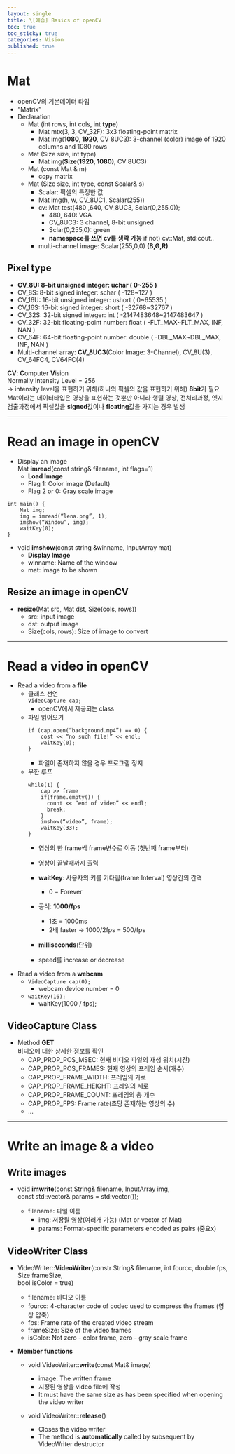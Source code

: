 ```yaml
---
layout: single
title: \[예습] Basics of openCV
toc: true
toc_sticky: true
categories: Vision
published: true
---
```


# Mat 
* openCV의 기본데이터 타입 
* “Matrix”
* Declaration
    * Mat (int rows, int cols, int **type**)
        * Mat mtx(3, 3, CV_32F): 3x3 floating-point matrix
        * Mat img(**1080, 1920**, CV 8UC3): 3-channel (color) image of 1920 columns and 1080 rows
    * Mat (Size size, int type)
        * Mat img(**Size(1920, 1080)**, CV 8UC3)
    * Mat (const Mat & m) 
    	* copy matrix
    * Mat (Size size, int type, const Scalar& s)
    	* Scalar: 픽셀의 특정한 값
        * Mat img(h, w, CV_8UC1, Scalar(255))  
        * cv::Mat test(480 ,640, CV_8UC3, Sclar(0,255,0));
        	* 480, 640: VGA
        	* CV_8UC3: 3 channel, 8-bit unsigned 	
        	* Sclar(0,255,0): green
        	* **namespace를 쓰면 cv를 생략 가능** if not) cv::Mat, std:cout..
        * multi-channel image: Scalar(255,0,0) **(B,G,R)**

## Pixel **type**
* **CV_8U: 8-bit unsigned integer: uchar ( 0~255 )**
* CV_8S: 8-bit signed integer: schar ( -128~127 )
* CV_16U: 16-bit unsigned integer: ushort ( 0~65535 )
* CV_16S: 16-bit signed integer: short ( -32768~32767 )
* CV_32S: 32-bit signed integer: int ( -2147483648~2147483647 )
* CV_32F: 32-bit floating-point number: float ( -FLT_MAX~FLT_MAX, INF, NAN )
* CV_64F: 64-bit floating-point number: double ( -DBL_MAX~DBL_MAX, INF, NAN )
* Multi-channel array: **CV_8UC3**(Color Image: 3-Channel), CV_8U(3), CV_64FC4, CV64FC(4)

**CV**: **C**omputer **V**ision<br/>
Normally Intensity Level = 256<br/>
-> intensity level을 표현하기 위해(하나의 픽셀의 값을 표현하기 위해) **8bit**가 필요<br/>
Mat이라는 데이터타입은 영상을 표현하는 것뿐만 아니라 행렬 영상, 전처리과정, 엣지검출과정에서 픽셀값을 **signed**값이나 **floating**값을 가지는 경우 발생

------------

# Read an image in openCV
* Display an image<br/>
  Mat **imread**(const string& filename, int flags=1)
    * **Load Image**
    * Flag 1: Color image (Default)
    * Flag 2 or 0: Gray scale image
    
```
int main() {
	Mat img;
	img = imread(“lena.png”, 1);
	imshow(“Window”, img);
	waitKey(0);
}
```

* void **imshow**(const string &winname, InputArray mat)
    * **Display Image**
    * winname: Name of the window
    * mat: image to be shown
    
## Resize an image in openCV
* **resize**(Mat src, Mat dst, Size(cols, rows))
    * src: input image
    * dst: output image
    * Size(cols, rows): Size of image to convert


------------

# Read a video in openCV

* Read a video from a **file**
    * 클래스 선언<br/>
      ```VideoCapture cap;```
        * openCV에서 제공되는 class
    * 파일 읽어오기<br/>
      ```
      if (cap.open(“background.mp4”) == 0) {
          cost << “no such file!” << endl;
          waitKey(0);
      }
      ```
      * 파일이 존재하지 않을 경우 프로그램 정지
    * 무한 루프<br/>
      ```
      while(1) {
          cap >> frame
          if(frame.empty()) {
            count << “end of video” << endl;
            break;
          }
          imshow(“video”, frame);
          waitKey(33);
      }
      ```
      * 영상의 한 frame씩 frame변수로 이동 (첫번째 frame부터)
      * 영상이 끝날때까지 출력
      * **waitKey**: 사용자의 키를 기다림(frame Interval) 영상간의 간격
          * 0 = Forever
	  * 공식: **1000/fps**
	  	* 1초 = 1000ms
		* 2배 faster -> 1000/2fps = 500/fps
	  	
	  * **milliseconds**(단위)
	  * speed를 increase or decrease
* Read a video from a **webcam**
    * ```VideoCapture cap(0);```
        * webcam device number = 0
    * ```waitKey(16);```
        * waitKey(1000 / fps);


## VideoCapture Class
* Method **GET**<br>
  비디오에 대한 상세한 정보를 확인
    * CAP_PROP_POS_MSEC: 현재 비디오 파일의 재생 위치(시간)
    * CAP_PROP_POS_FRAMES: 현재 영상의 프레임 순서(개수)
    * CAP_PROP_FRAME_WIDTH: 프레임의 가로
    * CAP_PROP_FRAME_HEIGHT: 프레임의 세로
    * CAP_PROP_FRAME_COUNT: 프레임의 총 개수
    * CAP_PROP_FPS: Frame rate(초당 존재하는 영상의 수)
    * …

-------------

# Write an image & a video

## Write images

* void **imwrite**(const String& filename, InputArray img,<br/>const std::vector<int>& params = std:vector<int>());
	* filename: 파일 이름
        * img: 저장될 영상(여러개 가능) (Mat or vector of Mat) 
        * params: Format-specific parameters encoded as pairs (중요x)


## VideoWriter Class

* VideoWriter::**VideoWriter**(constr String& filename, int fourcc, double fps, Size frameSize,<br/>bool isColor = true)
	* filename: 비디오 이름
	* fourcc: 4-character code of codec used to compress the frames (영상 압축)
	* fps: Frame rate of the created video stream
	* frameSize: Size of the video frames
	* isColor: Not zero - color frame, zero - gray scale frame


* **Member functions**
	* void VideoWriter::**write**(const Mat& image)
		* image: The written frame
		* 지정된 영상을 video file에 작성
		* It must have the same size as has been specified when opening the video writer

	* void VideoWriter::**release**()
		* Closes the video writer
		* The method is **automatically** called by subsequent by VideoWriter destructor

